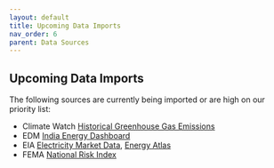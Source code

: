 ```yaml
---
layout: default
title: Upcoming Data Imports
nav_order: 6
parent: Data Sources
---
```

## Upcoming Data Imports

The following sources are currently being imported or are high on our priority list:

* Climate Watch [Historical Greenhouse Gas Emissions](https://www.climatewatchdata.org/ghg-emissions?end_year=2018&start_year=1990)
* EDM [India Energy Dashboard](https://edm.niti.gov.in/)
* EIA [Electricity Market Data](https://www.eia.gov/electricity/data/eia923/), [Energy Atlas](https://atlas.eia.gov/)
* FEMA [National Risk Index](https://hazards.fema.gov/nri/)
